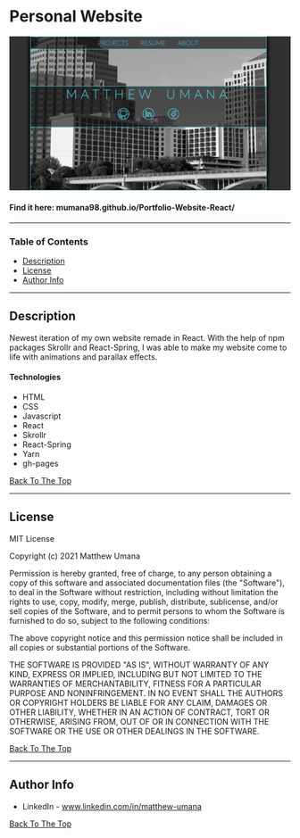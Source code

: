# Personal Website

![Project Image](./src/css/Website_img.png)
#### Find it here: mumana98.github.io/Portfolio-Website-React/
---

### Table of Contents

- [Description](#description)
- [License](#license)
- [Author Info](#author-info)

---

## Description

Newest iteration of my own website remade in React. With the help of npm packages Skrollr and React-Spring, I was able to make my website come to life with animations and parallax effects.

#### Technologies

- HTML
- CSS
- Javascript
- React
- Skrollr
- React-Spring
- Yarn
- gh-pages

[Back To The Top](#Personal-Website)

---

## License

MIT License

Copyright (c) 2021 Matthew Umana

Permission is hereby granted, free of charge, to any person obtaining a copy
of this software and associated documentation files (the "Software"), to deal
in the Software without restriction, including without limitation the rights
to use, copy, modify, merge, publish, distribute, sublicense, and/or sell
copies of the Software, and to permit persons to whom the Software is
furnished to do so, subject to the following conditions:

The above copyright notice and this permission notice shall be included in all
copies or substantial portions of the Software.

THE SOFTWARE IS PROVIDED "AS IS", WITHOUT WARRANTY OF ANY KIND, EXPRESS OR
IMPLIED, INCLUDING BUT NOT LIMITED TO THE WARRANTIES OF MERCHANTABILITY,
FITNESS FOR A PARTICULAR PURPOSE AND NONINFRINGEMENT. IN NO EVENT SHALL THE
AUTHORS OR COPYRIGHT HOLDERS BE LIABLE FOR ANY CLAIM, DAMAGES OR OTHER
LIABILITY, WHETHER IN AN ACTION OF CONTRACT, TORT OR OTHERWISE, ARISING FROM,
OUT OF OR IN CONNECTION WITH THE SOFTWARE OR THE USE OR OTHER DEALINGS IN THE
SOFTWARE.

[Back To The Top](#Personal-Website)

---

## Author Info

- LinkedIn - www.linkedin.com/in/matthew-umana

[Back To The Top](#Personal-Website)

